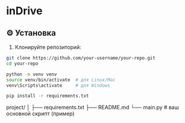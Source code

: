 # inDrive

## ⚙️ Установка

1. Клонируйте репозиторий:
```bash
git clone https://github.com/your-username/your-repo.git
cd your-repo

python -m venv venv
source venv/bin/activate  # для Linux/Mac
venv\Scripts\activate     # для Windows

pip install -r requirements.txt
```

project/
│
├── requirements.txt
├── README.md
└── main.py          # ваш основной скрипт (пример)
